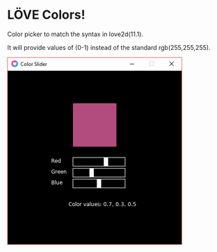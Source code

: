# LÖVE Colors!
Color picker to match the syntax in love2d(11.1).

It will provide values of (0-1) instead of the standard rgb(255,255,255).


![demo](/screenshots/image.png?raw=true)
